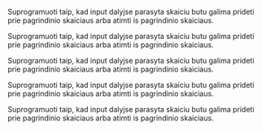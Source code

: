 Suprogramuoti taip, kad input dalyjse parasyta skaiciu butu galima prideti prie pagrindinio skaiciaus arba atimti is pagrindinio skaiciaus. 

Suprogramuoti taip, kad input dalyjse parasyta skaiciu butu galima prideti prie pagrindinio skaiciaus arba atimti is pagrindinio skaiciaus. 

Suprogramuoti taip, kad input dalyjse parasyta skaiciu butu galima prideti prie pagrindinio skaiciaus arba atimti is pagrindinio skaiciaus. 

Suprogramuoti taip, kad input dalyjse parasyta skaiciu butu galima prideti prie pagrindinio skaiciaus arba atimti is pagrindinio skaiciaus. 

Suprogramuoti taip, kad input dalyjse parasyta skaiciu butu galima prideti prie pagrindinio skaiciaus arba atimti is pagrindinio skaiciaus. 